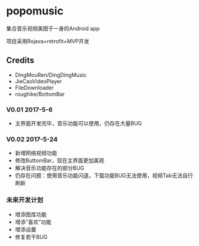 # popomusic

  集合音乐视频美图于一身的Android app

  项目采用Rxjava+retrofit+MVP开发

## Credits
 - DingMouRen/DingDingMusic
 - JieCaoVideoPlayer
 - FileDownloader
 - roughike/BottomBar
 
### V0.01 2017-5-6

 - 主界面开发完毕，音乐功能可以使用，仍存在大量BUG

### V0.02 2017-5-24

 - 新增网络视频功能
 - 修改ButtomBar，现在主界面更加美观
 - 解决音乐功能存在的部分BUG
 - 仍存在问题：使用音乐功能闪退，下载功能BUG无法使用，视频Tab无法自行刷新

### 未来开发计划

  - 增添图库功能
  - 增添“喜欢”功能
  - 增添设置
  -	修复若干BUG


